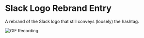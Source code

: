 # Slack Logo Rebrand Entry
A rebrand of the Slack logo that still conveys (loosely) the hashtag.

![GIF Recording](/assets/rec.gif)
